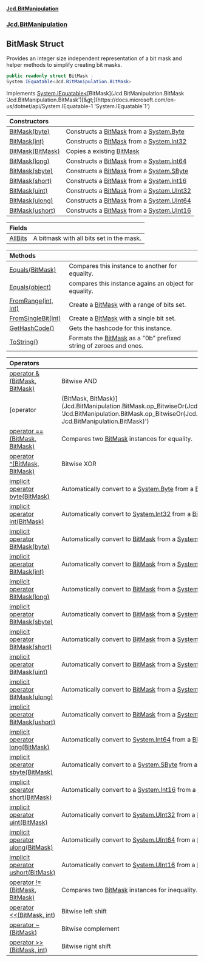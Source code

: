 #### [Jcd.BitManipulation](index.md 'index')

### [Jcd.BitManipulation](Jcd.BitManipulation 'Jcd.BitManipulation')

## BitMask Struct

Provides an integer size independent representation of a bit mask
and helper methods to simplify creating bit masks.

```csharp
public readonly struct BitMask :
System.IEquatable<Jcd.BitManipulation.BitMask>
```

Implements [System.IEquatable&lt;](https://docs.microsoft.com/en-us/dotnet/api/System.IEquatable-1 'System.IEquatable`1')[BitMask](Jcd.BitManipulation.BitMask 'Jcd.BitManipulation.BitMask')[&gt;](https://docs.microsoft.com/en-us/dotnet/api/System.IEquatable-1 'System.IEquatable`1')

| Constructors                                                                                                                                               |                                                                                                                                                                                        |
|:-----------------------------------------------------------------------------------------------------------------------------------------------------------|:---------------------------------------------------------------------------------------------------------------------------------------------------------------------------------------|
| [BitMask(byte)](Jcd.BitManipulation.BitMask.BitMask(byte) 'Jcd.BitManipulation.BitMask.BitMask(byte)')                                                  | Constructs a [BitMask](Jcd.BitManipulation.BitMask 'Jcd.BitManipulation.BitMask') from a [System.Byte](https://docs.microsoft.com/en-us/dotnet/api/System.Byte 'System.Byte')       |
| [BitMask(int)](Jcd.BitManipulation.BitMask.BitMask(int) 'Jcd.BitManipulation.BitMask.BitMask(int)')                                                     | Constructs a [BitMask](Jcd.BitManipulation.BitMask 'Jcd.BitManipulation.BitMask') from a [System.Int32](https://docs.microsoft.com/en-us/dotnet/api/System.Int32 'System.Int32')    |
| [BitMask(BitMask)](Jcd.BitManipulation.BitMask.BitMask(Jcd.BitManipulation.BitMask) 'Jcd.BitManipulation.BitMask.BitMask(Jcd.BitManipulation.BitMask)') | Copies a existing [BitMask](Jcd.BitManipulation.BitMask 'Jcd.BitManipulation.BitMask')                                                                                              |
| [BitMask(long)](Jcd.BitManipulation.BitMask.BitMask(long) 'Jcd.BitManipulation.BitMask.BitMask(long)')                                                  | Constructs a [BitMask](Jcd.BitManipulation.BitMask 'Jcd.BitManipulation.BitMask') from a [System.Int64](https://docs.microsoft.com/en-us/dotnet/api/System.Int64 'System.Int64')    |
| [BitMask(sbyte)](Jcd.BitManipulation.BitMask.BitMask(sbyte) 'Jcd.BitManipulation.BitMask.BitMask(sbyte)')                                               | Constructs a [BitMask](Jcd.BitManipulation.BitMask 'Jcd.BitManipulation.BitMask') from a [System.SByte](https://docs.microsoft.com/en-us/dotnet/api/System.SByte 'System.SByte')    |
| [BitMask(short)](Jcd.BitManipulation.BitMask.BitMask(short) 'Jcd.BitManipulation.BitMask.BitMask(short)')                                               | Constructs a [BitMask](Jcd.BitManipulation.BitMask 'Jcd.BitManipulation.BitMask') from a [System.Int16](https://docs.microsoft.com/en-us/dotnet/api/System.Int16 'System.Int16')    |
| [BitMask(uint)](Jcd.BitManipulation.BitMask.BitMask(uint) 'Jcd.BitManipulation.BitMask.BitMask(uint)')                                                  | Constructs a [BitMask](Jcd.BitManipulation.BitMask 'Jcd.BitManipulation.BitMask') from a [System.UInt32](https://docs.microsoft.com/en-us/dotnet/api/System.UInt32 'System.UInt32') |
| [BitMask(ulong)](Jcd.BitManipulation.BitMask.BitMask(ulong) 'Jcd.BitManipulation.BitMask.BitMask(ulong)')                                               | Constructs a [BitMask](Jcd.BitManipulation.BitMask 'Jcd.BitManipulation.BitMask') from a [System.UInt64](https://docs.microsoft.com/en-us/dotnet/api/System.UInt64 'System.UInt64') |
| [BitMask(ushort)](Jcd.BitManipulation.BitMask.BitMask(ushort) 'Jcd.BitManipulation.BitMask.BitMask(ushort)')                                            | Constructs a [BitMask](Jcd.BitManipulation.BitMask 'Jcd.BitManipulation.BitMask') from a [System.UInt16](https://docs.microsoft.com/en-us/dotnet/api/System.UInt16 'System.UInt16') |

| Fields                                                                                  |                                          |
|:----------------------------------------------------------------------------------------|:-----------------------------------------|
| [AllBits](Jcd.BitManipulation.BitMask.AllBits 'Jcd.BitManipulation.BitMask.AllBits') | A bitmask with all bits set in the mask. |

| Methods                                                                                                                                                 |                                                                                                                                   |
|:--------------------------------------------------------------------------------------------------------------------------------------------------------|:----------------------------------------------------------------------------------------------------------------------------------|
| [Equals(BitMask)](Jcd.BitManipulation.BitMask.Equals(Jcd.BitManipulation.BitMask) 'Jcd.BitManipulation.BitMask.Equals(Jcd.BitManipulation.BitMask)') | Compares this instance to another for equality.                                                                                   |
| [Equals(object)](Jcd.BitManipulation.BitMask.Equals(object) 'Jcd.BitManipulation.BitMask.Equals(object)')                                            | compares this instance agains an object for equality.                                                                             |
| [FromRange(int, int)](Jcd.BitManipulation.BitMask.FromRange(int,int) 'Jcd.BitManipulation.BitMask.FromRange(int, int)')                              | Create a [BitMask](Jcd.BitManipulation.BitMask 'Jcd.BitManipulation.BitMask') with a range of bits set.                        |
| [FromSingleBit(int)](Jcd.BitManipulation.BitMask.FromSingleBit(int) 'Jcd.BitManipulation.BitMask.FromSingleBit(int)')                                | Create a [BitMask](Jcd.BitManipulation.BitMask 'Jcd.BitManipulation.BitMask') with a single bit set.                           |
| [GetHashCode()](Jcd.BitManipulation.BitMask.GetHashCode() 'Jcd.BitManipulation.BitMask.GetHashCode()')                                               | Gets the hashcode for this instance.                                                                                              |
| [ToString()](Jcd.BitManipulation.BitMask.ToString() 'Jcd.BitManipulation.BitMask.ToString()')                                                        | Formats the [BitMask](Jcd.BitManipulation.BitMask 'Jcd.BitManipulation.BitMask') as a "0b" prefixed string of zeroes and ones. |

| Operators                                                                                                                                                                                                                                     |                                                                                                                                                                                                                                |
|:----------------------------------------------------------------------------------------------------------------------------------------------------------------------------------------------------------------------------------------------|:-------------------------------------------------------------------------------------------------------------------------------------------------------------------------------------------------------------------------------|
| [operator &(BitMask, BitMask)](Jcd.BitManipulation.BitMask.op_BitwiseAnd(Jcd.BitManipulation.BitMask,Jcd.BitManipulation.BitMask) 'Jcd.BitManipulation.BitMask.op_BitwiseAnd(Jcd.BitManipulation.BitMask, Jcd.BitManipulation.BitMask)')   | Bitwise AND                                                                                                                                                                                                                    |
| [operator                                                                                                                                                                                                                                     | (BitMask, BitMask)](Jcd.BitManipulation.BitMask.op_BitwiseOr(Jcd.BitManipulation.BitMask,Jcd.BitManipulation.BitMask) 'Jcd.BitManipulation.BitMask.op_BitwiseOr(Jcd.BitManipulation.BitMask, Jcd.BitManipulation.BitMask)') | Bitwise or |
| [operator ==(BitMask, BitMask)](Jcd.BitManipulation.BitMask.op_Equality(Jcd.BitManipulation.BitMask,Jcd.BitManipulation.BitMask) 'Jcd.BitManipulation.BitMask.op_Equality(Jcd.BitManipulation.BitMask, Jcd.BitManipulation.BitMask)')      | Compares two [BitMask](Jcd.BitManipulation.BitMask 'Jcd.BitManipulation.BitMask') instances for equality.                                                                                                                   |
| [operator ^(BitMask, BitMask)](Jcd.BitManipulation.BitMask.op_ExclusiveOr(Jcd.BitManipulation.BitMask,Jcd.BitManipulation.BitMask) 'Jcd.BitManipulation.BitMask.op_ExclusiveOr(Jcd.BitManipulation.BitMask, Jcd.BitManipulation.BitMask)') | Bitwise XOR                                                                                                                                                                                                                    |
| [implicit operator byte(BitMask)](Jcd.BitManipulation.BitMask.op_Implicitbyte(Jcd.BitManipulation.BitMask) 'Jcd.BitManipulation.BitMask.op_Implicit byte(Jcd.BitManipulation.BitMask)')                                                    | Automatically convert to a [System.Byte](https://docs.microsoft.com/en-us/dotnet/api/System.Byte 'System.Byte') from a [BitMask](Jcd.BitManipulation.BitMask 'Jcd.BitManipulation.BitMask')                                 |
| [implicit operator int(BitMask)](Jcd.BitManipulation.BitMask.op_Implicitint(Jcd.BitManipulation.BitMask) 'Jcd.BitManipulation.BitMask.op_Implicit int(Jcd.BitManipulation.BitMask)')                                                       | Automatically convert to [System.Int32](https://docs.microsoft.com/en-us/dotnet/api/System.Int32 'System.Int32') from a [BitMask](Jcd.BitManipulation.BitMask 'Jcd.BitManipulation.BitMask')                                |
| [implicit operator BitMask(byte)](Jcd.BitManipulation.BitMask.op_ImplicitJcd.BitManipulation.BitMask(byte) 'Jcd.BitManipulation.BitMask.op_Implicit Jcd.BitManipulation.BitMask(byte)')                                                    | Automatically convert to [BitMask](Jcd.BitManipulation.BitMask 'Jcd.BitManipulation.BitMask') from a [System.Byte](https://docs.microsoft.com/en-us/dotnet/api/System.Byte 'System.Byte')                                   |
| [implicit operator BitMask(int)](Jcd.BitManipulation.BitMask.op_ImplicitJcd.BitManipulation.BitMask(int) 'Jcd.BitManipulation.BitMask.op_Implicit Jcd.BitManipulation.BitMask(int)')                                                       | Automatically convert to [BitMask](Jcd.BitManipulation.BitMask 'Jcd.BitManipulation.BitMask') from a [System.Int32](https://docs.microsoft.com/en-us/dotnet/api/System.Int32 'System.Int32')                                |
| [implicit operator BitMask(long)](Jcd.BitManipulation.BitMask.op_ImplicitJcd.BitManipulation.BitMask(long) 'Jcd.BitManipulation.BitMask.op_Implicit Jcd.BitManipulation.BitMask(long)')                                                    | Automatically convert to [BitMask](Jcd.BitManipulation.BitMask 'Jcd.BitManipulation.BitMask') from a [System.Int64](https://docs.microsoft.com/en-us/dotnet/api/System.Int64 'System.Int64')                                |
| [implicit operator BitMask(sbyte)](Jcd.BitManipulation.BitMask.op_ImplicitJcd.BitManipulation.BitMask(sbyte) 'Jcd.BitManipulation.BitMask.op_Implicit Jcd.BitManipulation.BitMask(sbyte)')                                                 | Automatically convert to [BitMask](Jcd.BitManipulation.BitMask 'Jcd.BitManipulation.BitMask') from a [System.SByte](https://docs.microsoft.com/en-us/dotnet/api/System.SByte 'System.SByte')                                |
| [implicit operator BitMask(short)](Jcd.BitManipulation.BitMask.op_ImplicitJcd.BitManipulation.BitMask(short) 'Jcd.BitManipulation.BitMask.op_Implicit Jcd.BitManipulation.BitMask(short)')                                                 | Automatically convert to [BitMask](Jcd.BitManipulation.BitMask 'Jcd.BitManipulation.BitMask') from a [System.Byte](https://docs.microsoft.com/en-us/dotnet/api/System.Byte 'System.Byte')                                   |
| [implicit operator BitMask(uint)](Jcd.BitManipulation.BitMask.op_ImplicitJcd.BitManipulation.BitMask(uint) 'Jcd.BitManipulation.BitMask.op_Implicit Jcd.BitManipulation.BitMask(uint)')                                                    | Automatically convert to [BitMask](Jcd.BitManipulation.BitMask 'Jcd.BitManipulation.BitMask') from a [System.UInt32](https://docs.microsoft.com/en-us/dotnet/api/System.UInt32 'System.UInt32')                             |
| [implicit operator BitMask(ulong)](Jcd.BitManipulation.BitMask.op_ImplicitJcd.BitManipulation.BitMask(ulong) 'Jcd.BitManipulation.BitMask.op_Implicit Jcd.BitManipulation.BitMask(ulong)')                                                 | Automatically convert to [BitMask](Jcd.BitManipulation.BitMask 'Jcd.BitManipulation.BitMask') from a [System.UInt64](https://docs.microsoft.com/en-us/dotnet/api/System.UInt64 'System.UInt64')                             |
| [implicit operator BitMask(ushort)](Jcd.BitManipulation.BitMask.op_ImplicitJcd.BitManipulation.BitMask(ushort) 'Jcd.BitManipulation.BitMask.op_Implicit Jcd.BitManipulation.BitMask(ushort)')                                              | Automatically convert to [BitMask](Jcd.BitManipulation.BitMask 'Jcd.BitManipulation.BitMask') from a [System.UInt16](https://docs.microsoft.com/en-us/dotnet/api/System.UInt16 'System.UInt16')                             |
| [implicit operator long(BitMask)](Jcd.BitManipulation.BitMask.op_Implicitlong(Jcd.BitManipulation.BitMask) 'Jcd.BitManipulation.BitMask.op_Implicit long(Jcd.BitManipulation.BitMask)')                                                    | Automatically convert to [System.Int64](https://docs.microsoft.com/en-us/dotnet/api/System.Int64 'System.Int64') from a [BitMask](Jcd.BitManipulation.BitMask 'Jcd.BitManipulation.BitMask')                                |
| [implicit operator sbyte(BitMask)](Jcd.BitManipulation.BitMask.op_Implicitsbyte(Jcd.BitManipulation.BitMask) 'Jcd.BitManipulation.BitMask.op_Implicit sbyte(Jcd.BitManipulation.BitMask)')                                                 | Automatically convert to a [System.SByte](https://docs.microsoft.com/en-us/dotnet/api/System.SByte 'System.SByte') from a [BitMask](Jcd.BitManipulation.BitMask 'Jcd.BitManipulation.BitMask')                              |
| [implicit operator short(BitMask)](Jcd.BitManipulation.BitMask.op_Implicitshort(Jcd.BitManipulation.BitMask) 'Jcd.BitManipulation.BitMask.op_Implicit short(Jcd.BitManipulation.BitMask)')                                                 | Automatically convert to a [System.Int16](https://docs.microsoft.com/en-us/dotnet/api/System.Int16 'System.Int16') from a [BitMask](Jcd.BitManipulation.BitMask 'Jcd.BitManipulation.BitMask')                              |
| [implicit operator uint(BitMask)](Jcd.BitManipulation.BitMask.op_Implicituint(Jcd.BitManipulation.BitMask) 'Jcd.BitManipulation.BitMask.op_Implicit uint(Jcd.BitManipulation.BitMask)')                                                    | Automatically convert to [System.UInt32](https://docs.microsoft.com/en-us/dotnet/api/System.UInt32 'System.UInt32') from a [BitMask](Jcd.BitManipulation.BitMask 'Jcd.BitManipulation.BitMask')                             |
| [implicit operator ulong(BitMask)](Jcd.BitManipulation.BitMask.op_Implicitulong(Jcd.BitManipulation.BitMask) 'Jcd.BitManipulation.BitMask.op_Implicit ulong(Jcd.BitManipulation.BitMask)')                                                 | Automatically convert to [System.UInt64](https://docs.microsoft.com/en-us/dotnet/api/System.UInt64 'System.UInt64') from a [BitMask](Jcd.BitManipulation.BitMask 'Jcd.BitManipulation.BitMask')                             |
| [implicit operator ushort(BitMask)](Jcd.BitManipulation.BitMask.op_Implicitushort(Jcd.BitManipulation.BitMask) 'Jcd.BitManipulation.BitMask.op_Implicit ushort(Jcd.BitManipulation.BitMask)')                                              | Automatically convert to [System.UInt16](https://docs.microsoft.com/en-us/dotnet/api/System.UInt16 'System.UInt16') from a [BitMask](Jcd.BitManipulation.BitMask 'Jcd.BitManipulation.BitMask')                             |
| [operator !=(BitMask, BitMask)](Jcd.BitManipulation.BitMask.op_Inequality(Jcd.BitManipulation.BitMask,Jcd.BitManipulation.BitMask) 'Jcd.BitManipulation.BitMask.op_Inequality(Jcd.BitManipulation.BitMask, Jcd.BitManipulation.BitMask)')  | Compares two [BitMask](Jcd.BitManipulation.BitMask 'Jcd.BitManipulation.BitMask') instances for inequality.                                                                                                                 |
| [operator &lt;&lt;(BitMask, int)](Jcd.BitManipulation.BitMask.op_LeftShift(Jcd.BitManipulation.BitMask,int) 'Jcd.BitManipulation.BitMask.op_LeftShift(Jcd.BitManipulation.BitMask, int)')                                                  | Bitwise left shift                                                                                                                                                                                                             |
| [operator ~(BitMask)](Jcd.BitManipulation.BitMask.op_OnesComplement(Jcd.BitManipulation.BitMask) 'Jcd.BitManipulation.BitMask.op_OnesComplement(Jcd.BitManipulation.BitMask)')                                                             | Bitwise complement                                                                                                                                                                                                             |
| [operator &gt;&gt;(BitMask, int)](Jcd.BitManipulation.BitMask.op_RightShift(Jcd.BitManipulation.BitMask,int) 'Jcd.BitManipulation.BitMask.op_RightShift(Jcd.BitManipulation.BitMask, int)')                                                | Bitwise right shift                                                                                                                                                                                                            |
